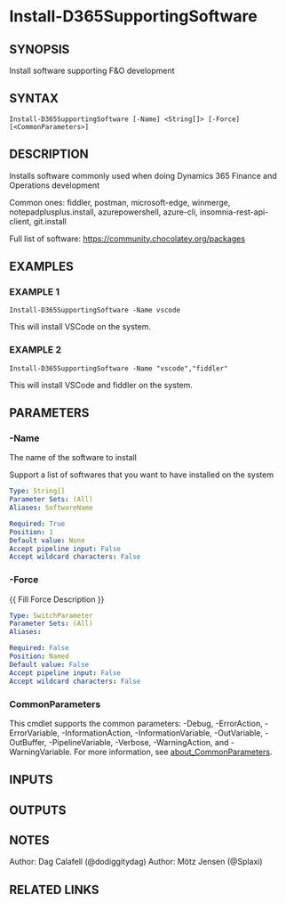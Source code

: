 ﻿---
external help file: d365fo.tools-help.xml
Module Name: d365fo.tools
online version:
schema: 2.0.0
---

# Install-D365SupportingSoftware

## SYNOPSIS
Install software supporting F&O development

## SYNTAX

```
Install-D365SupportingSoftware [-Name] <String[]> [-Force] [<CommonParameters>]
```

## DESCRIPTION
Installs software commonly used when doing Dynamics 365 Finance and Operations development

Common ones: fiddler, postman, microsoft-edge, winmerge, notepadplusplus.install, azurepowershell, azure-cli, insomnia-rest-api-client, git.install

Full list of software: https://community.chocolatey.org/packages

## EXAMPLES

### EXAMPLE 1
```
Install-D365SupportingSoftware -Name vscode
```

This will install VSCode on the system.

### EXAMPLE 2
```
Install-D365SupportingSoftware -Name "vscode","fiddler"
```

This will install VSCode and fiddler on the system.

## PARAMETERS

### -Name
The name of the software to install

Support a list of softwares that you want to have installed on the system

```yaml
Type: String[]
Parameter Sets: (All)
Aliases: SoftwareName

Required: True
Position: 1
Default value: None
Accept pipeline input: False
Accept wildcard characters: False
```

### -Force
{{ Fill Force Description }}

```yaml
Type: SwitchParameter
Parameter Sets: (All)
Aliases:

Required: False
Position: Named
Default value: False
Accept pipeline input: False
Accept wildcard characters: False
```

### CommonParameters
This cmdlet supports the common parameters: -Debug, -ErrorAction, -ErrorVariable, -InformationAction, -InformationVariable, -OutVariable, -OutBuffer, -PipelineVariable, -Verbose, -WarningAction, and -WarningVariable. For more information, see [about_CommonParameters](http://go.microsoft.com/fwlink/?LinkID=113216).

## INPUTS

## OUTPUTS

## NOTES
Author: Dag Calafell (@dodiggitydag)
Author: Mötz Jensen (@Splaxi)

## RELATED LINKS
